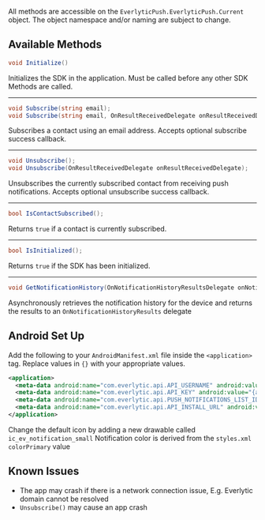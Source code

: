 All methods are accessible on the `EverlyticPush.EverlyticPush.Current` object. The object namespace and/or naming are subject to change.

## Available Methods

```c#
void Initialize()
```
Initializes the SDK in the application. Must be called before any other SDK Methods are called.
****
```c#
void Subscribe(string email);
void Subscribe(string email, OnResultReceivedDelegate onResultReceivedDelegate);
```
Subscribes a contact using an email address. Accepts optional subscribe success callback.
****
```c#
void Unsubscribe();
void Unsubscribe(OnResultReceivedDelegate onResultReceivedDelegate);
```
Unsubscribes the currently subscribed contact from receiving push notifications. Accepts optional unsubscribe success callback.
****
```c#
bool IsContactSubscribed();
```
Returns `true` if a contact is currently subscribed.
****
```c#
bool IsInitialized();
```
Returns `true` if the SDK has been initialized.
****
```c#
void GetNotificationHistory(OnNotificationHistoryResultsDelegate onNotificationHistoryResultsDelegate);
```
Asynchronously retrieves the notification history for the device and returns the results to an `OnNotificationHistoryResults` delegate

## Android Set Up

Add the following to your `AndroidManifest.xml` file inside the `<application>` tag. Replace values in `{}` with your appropriate values.

```xml
<application>
  <meta-data android:name="com.everlytic.api.API_USERNAME" android:value="{api_username}"></meta-data>
  <meta-data android:name="com.everlytic.api.API_KEY" android:value="{api_key}"></meta-data>
  <meta-data android:name="com.everlytic.api.PUSH_NOTIFICATIONS_LIST_ID" android:value="{list_id}"></meta-data>
  <meta-data android:name="com.everlytic.api.API_INSTALL_URL" android:value="{install_url}"></meta-data>
</application>
```

Change the default icon by adding a new drawable called `ic_ev_notification_small`
Notification color is derived from the `styles.xml` `colorPrimary` value

## Known Issues

- The app may crash if there is a network connection issue, E.g. Everlytic domain cannot be resolved
- `Unsubscribe()` may cause an app crash